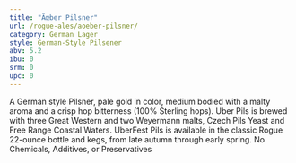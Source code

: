 ```yaml
---
title: "Ãœber Pilsner"
url: /rogue-ales/aoeber-pilsner/
category: German Lager
style: German-Style Pilsener
abv: 5.2
ibu: 0
srm: 0
upc: 0
---
```

A German style Pilsner, pale gold in color, medium bodied with a malty aroma and a crisp hop bitterness (100% Sterling hops). Uber Pils is brewed with three Great Western and two Weyermann malts, Czech Pils Yeast and Free Range Coastal Waters. UberFest Pils is available in the classic Rogue 22-ounce bottle and kegs, from late autumn through early spring. No Chemicals, Additives, or Preservatives
